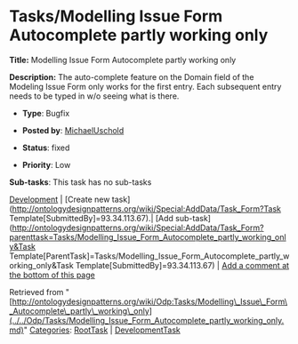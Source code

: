 #  Tasks/Modelling Issue Form Autocomplete partly working only


__Title:__ Modelling Issue Form Autocomplete partly working only


__Description:__ The auto-complete feature on the Domain field of the Modeling Issue Form only works for the first entry. Each subsequent entry needs to be typed in w/o seeing what is there. 


  





* __Type__: Bugfix
* __Posted by__: [MichaelUschold](../../User/MichaelUschold.md "User:MichaelUschold")
* __Status__: fixed


* __Priority__: Low




__Sub-tasks__:
This task has no sub-tasks




[Development](../../Odp/Development.md "Odp:Development") | [Create new task](http://ontologydesignpatterns.org/wiki/Special:AddData/Task_Form?Task Template[SubmittedBy]=93.34.113.67).| [Add sub-task](http://ontologydesignpatterns.org/wiki/Special:AddData/Task_Form?parenttask=Tasks/Modelling_Issue_Form_Autocomplete_partly_working_only&Task Template[ParentTask]=Tasks/Modelling_Issue_Form_Autocomplete_partly_working_only&Task Template[SubmittedBy]=93.34.113.67) | [Add a comment at the bottom of this page](../index.php@title=Odp%253AAdd_comment&target=Odp%253ATasks%252F../../Odp/Tasks/Modelling_Issue_Form_Autocomplete_partly_working_only.md#New_comment "http://ontologydesignpatterns.org/wiki/index.php?title=Odp:Add_comment&target=Odp:Tasks/Modelling_Issue_Form_Autocomplete_partly_working_only#New_comment")


Retrieved from "[http://ontologydesignpatterns.org/wiki/Odp:Tasks/Modelling\_Issue\_Form\_Autocomplete\_partly\_working\_only](../../Odp/Tasks/Modelling_Issue_Form_Autocomplete_partly_working_only.md)"
 [Categories](http://ontologydesignpatterns.org/wiki/Special:Categories "Special:Categories"): [RootTask](../../Category/RootTask.md "Category:RootTask") | [DevelopmentTask](../../Category/DevelopmentTask.md "Category:DevelopmentTask")